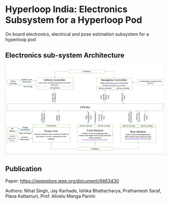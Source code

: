 # Hyperloop India: Electronics Subsystem for a Hyperloop Pod
On board electronics, electrical and pose estimation subsystem for a hyperloop pod

## Electronics sub-system Architecture
<div  align="center">
<img src="./hyperloop_system_arch.png" width="1000" />
</div>

## Publication
Paper: https://ieeexplore.ieee.org/document/9463430

Authors: Nihal Singh, Jay Karhade, Ishika Bhattacharya, Prathamesh Saraf, Plava Kattamuri, Prof. Alivelu Manga Parimi
